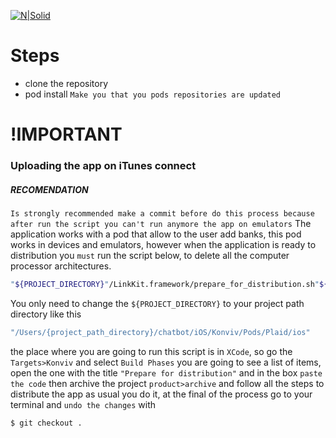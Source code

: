 [![N|Solid](https://avatars1.githubusercontent.com/u/25093065?v=3&s=400)](https://nodesource.com/products/nsolid)
# Steps
- clone the repository
- pod install `Make you that you pods repositories are updated`
# !IMPORTANT 
### Uploading the app on iTunes connect
##### RECOMENDATION
`Is strongly recommended make a commit before do this process because after run the script you can't run anymore the app on emulators`
The application works with a pod that allow to the user add banks, this pod works in devices and emulators, however when the application is ready to distribution you `must` run the script below, to delete all the computer processor architectures.
```sh
"${PROJECT_DIRECTORY}"/LinkKit.framework/prepare_for_distribution.sh"${CODESIGNING_FOLDER_PATH}"/Frameworks/LinkKit.framework/prepare_for_distribution.sh"${CODESIGNING_FOLDER_PATH}"/Frameworks/LinkKit.framework/prepare_for_distribution.sh
```
You only need to change the `${PROJECT_DIRECTORY}` to your project path directory like this 
```sh
"/Users/{project_path_directory}/chatbot/iOS/Konviv/Pods/Plaid/ios" 
```
the place where you are going to run this script is in `XCode`, so go the `Targets>Konviv` and select `Build Phases` you are going to see a list of items, open the one with the title `"Prepare for distribution"` and in the box `paste the code` then archive the project `product>archive` and follow all the steps to distribute the app as usual you do it, at the final of the process go to your terminal and `undo the changes` with 

```sh
$ git checkout .
```

